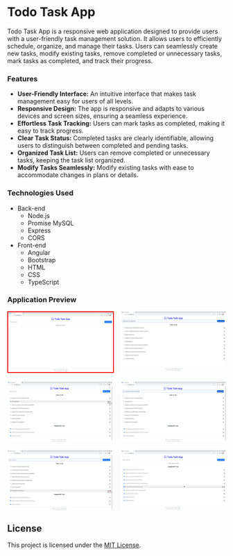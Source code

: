 # Todo Task App

Todo Task App is a responsive web application designed to provide users with a user-friendly 
task management solution. It allows users to efficiently schedule, organize, and manage their tasks. 
Users can seamlessly create new tasks, modify existing tasks, remove completed or unnecessary tasks, 
mark tasks as completed, and track their progress.

### Features
- **User-Friendly Interface:** An intuitive interface that makes task management easy for users of all levels.
- **Responsive Design:** The app is responsive and adapts to various devices and screen sizes, ensuring a seamless experience.
- **Effortless Task Tracking:** Users can mark tasks as completed, making it easy to track progress.
- **Clear Task Status:** Completed tasks are clearly identifiable, allowing users to distinguish between completed and pending tasks.
- **Organized Task List:** Users can remove completed or unnecessary tasks, keeping the task list organized.
- **Modify Tasks Seamlessly:** Modify existing tasks with ease to accommodate changes in plans or details.


### Technologies Used
- Back-end
  - Node.js
  - Promise MySQL
  - Express
  - CORS
- Front-end
  - Angular
  - Bootstrap
  - HTML
  - CSS
  - TypeScript

### Application Preview
<div style="display: grid; grid-template-columns: repeat(2, 1fr); gap: 20px;">
  <img src="asset/preview1.png" alt="Screenshot 1" width="400" style="border: 2px solid red;">
  <img src="asset/preview2.png" alt="Screenshot 2" width="400">
  <img src="asset/preview3.png" alt="Screenshot 1" width="400">
  <img src="asset/preview4.png" alt="Screenshot 2" width="400">
  <img src="asset/preview5.png" alt="Screenshot 1" width="400">
  <img src="asset/preview6.png" alt="Screenshot 2" width="400">
</div>


## License

This project is licensed under the [MIT License](LICENSE).

